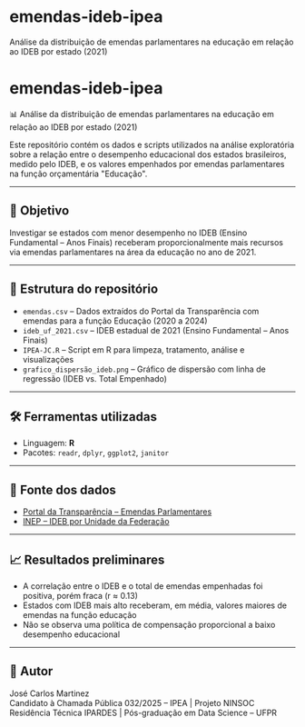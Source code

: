 # emendas-ideb-ipea
Análise da distribuição de emendas parlamentares na educação em relação ao IDEB por estado (2021)
# emendas-ideb-ipea

📊 Análise da distribuição de emendas parlamentares na educação em relação ao IDEB por estado (2021)

Este repositório contém os dados e scripts utilizados na análise exploratória sobre a relação entre o desempenho educacional dos estados brasileiros, medido pelo IDEB, e os valores empenhados por emendas parlamentares na função orçamentária "Educação".

---

## 🎯 Objetivo

Investigar se estados com menor desempenho no IDEB (Ensino Fundamental – Anos Finais) receberam proporcionalmente mais recursos via emendas parlamentares na área da educação no ano de 2021.

---

## 📁 Estrutura do repositório

- `emendas.csv` – Dados extraídos do Portal da Transparência com emendas para a função Educação (2020 a 2024)
- `ideb_uf_2021.csv` – IDEB estadual de 2021 (Ensino Fundamental – Anos Finais)
- `IPEA-JC.R` – Script em R para limpeza, tratamento, análise e visualizações
- `grafico_dispersão_ideb.png` – Gráfico de dispersão com linha de regressão (IDEB vs. Total Empenhado)

---

## 🛠️ Ferramentas utilizadas

- Linguagem: **R**
- Pacotes: `readr`, `dplyr`, `ggplot2`, `janitor`

---

## 🔗 Fonte dos dados

- [Portal da Transparência – Emendas Parlamentares](https://www.portaldatransparencia.gov.br/emendas)
- [INEP – IDEB por Unidade da Federação](https://ideb.inep.gov.br/resultado)

---

## 📈 Resultados preliminares

- A correlação entre o IDEB e o total de emendas empenhadas foi positiva, porém fraca (r ≈ 0.13)
- Estados com IDEB mais alto receberam, em média, valores maiores de emendas na função educação
- Não se observa uma política de compensação proporcional a baixo desempenho educacional

---

## 👤 Autor

José Carlos Martinez  
Candidato à Chamada Pública 032/2025 – IPEA | Projeto NINSOC  
Residência Técnica IPARDES | Pós-graduação em Data Science – UFPR  
